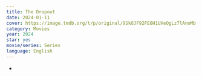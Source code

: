 ```yaml
---
title: The Dropout
date: 2024-01-11
cover: https://image.tmdb.org/t/p/original/9SkOJF92FE0H1UXeOgLz7lAnoMb.jpg
category: Movies
year: 2024
star: yes
movie/series: Series
language: English
---
```

-




